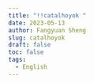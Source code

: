```yaml
---
title: "!!catalhoyok "
date: 2023-05-13
author: Fangyuan Sheng
slug: catalhoyok
draft: false
toc: false
tags:
  - English
---
```

